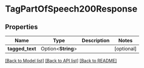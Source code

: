 # TagPartOfSpeech200Response

## Properties

Name | Type | Description | Notes
------------ | ------------- | ------------- | -------------
**tagged_text** | Option<**String**> |  | [optional]

[[Back to Model list]](../README.md#documentation-for-models) [[Back to API list]](../README.md#documentation-for-api-endpoints) [[Back to README]](../README.md)


